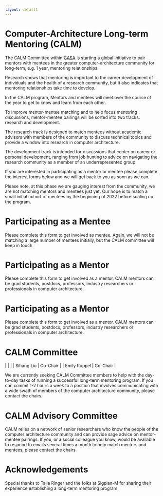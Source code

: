 ```yaml
---
layout: default
---
```


# Computer-Architecture Long-term Mentoring (CALM)

The CALM Committee within [CASA](http://www.comparchsa.org) is starting a global initiative to pair mentors
with mentees in the greater computer-architecture community for long-term, e.g.
1 year, mentoring relationships.

Research shows that mentoring is important to the career development of
individuals and the health of a research community, but it also indicates that
mentoring relationships take time to develop.

In the CALM program, Mentors and mentees will meet over the course of the year
to get to know and learn from each other.

To improve mentor-mentee matching and to help focus mentoring discussions,
mentor-mentee pairings will be sorted into two tracks: research and development.

The research track is designed to match mentees without academic advisors with
members of the community to discuss technical topics and provide a window into
research in computer architecture.

The development track is intended for discussions that center on career or
personal development, ranging from job hunting to advice on
navigating the research community as a member of an underrepresented group.

If you are interested in participating as a mentor or mentee please
complete the interest forms below and we will get back to you as soon as we can.

Please note, at this phase we are gauging interest from the community, we are
not matching mentors and mentees just yet.  Our hope is to match a small initial
cohort of mentees by the beginning of 2022 before scaling up the program.


# Participating as a Mentee

Please complete this form to get involved as mentee.  Again, we will not be
matching a large number of mentees initially, but the CALM committee will keep
in touch.

# Participating as a Mentor

Please complete this form to get involved as a mentor.  CALM mentors can be
grad students, postdocs, professors, industry researchers or professionals in
computer architecture.

# Participating as a Mentor

Please complete this form to get involved as a mentor.  CALM mentors can be
grad students, postdocs, professors, industry researchers or professionals in
computer architecture.

# CALM Committee


|               |          |
| Sihang Liu    | Co-Chair |
| Emily Ruppel  | Co-Chair |


We are currently seeking CALM Committee members to help with the day-to-day
tasks of running a successful long-term mentoring program.  If you can commit
1-2 hours a week to a position that involves communicating with a wide swath of
members of the computer architecture community, please contact the chairs.


# CALM Advisory Committee

CALM relies on a network of senior researchers who know the people of the
computer architecture community and can provide sage advice on mentor-mentee
pairings.  If you, or a social colleague you know, would be available to respond
to emails several times a month to help match mentors and mentees, please
contact the chairs.


# Acknowledgements

Special thanks to Talia Ringer and the folks at Sigplan-M for sharing their
experience establishing a long-term mentoring program.



